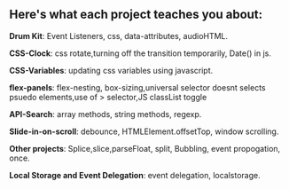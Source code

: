 ## Here's what each project teaches you about:


**Drum Kit**: Event Listeners, css, data-attributes, audioHTML.

**CSS-Clock**: css rotate,turning off the transition temporarily, Date() in js.

**CSS-Variables**: updating css variables using javascript.

**flex-panels**: flex-nesting, box-sizing,universal selector doesnt selects psuedo elements,use of > selector,JS classList toggle

**API-Search**: array methods, string methods, regexp.

**Slide-in-on-scroll**: debounce, HTMLElement.offsetTop, window scrolling.

**Other projects**: Splice,slice,parseFloat, split, Bubbling, event propogation, once.

**Local Storage and Event Delegation**: event delegation, localstorage.
